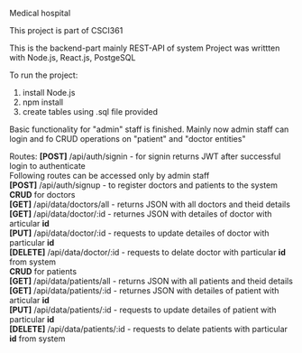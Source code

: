 Medical hospital

This project is part of CSCI361

This is the backend-part mainly REST-API of system
Project was writtten with Node.js, React.js, PostgeSQL

To run the project:
  1. install  Node.js
  2. npm install
  3. create tables using .sql file provided
 
Basic functionality for "admin" staff is finished. 
Mainly now admin staff can login and fo CRUD operations on "patient" and "doctor entities"

Routes:
  **[POST]** /api/auth/signin - for signin returns JWT after successful login to authenticate </br>
  Following routes can be accessed only by admin staff</br>
  **[POST]** /api/auth/signup - to register doctors and patients to the system</br>
  __CRUD__ for doctors</br>
  **[GET]** /api/data/doctors/all - returns JSON with all doctors and theid details</br>
  **[GET]** /api/data/doctor/:id - returnes JSON with detailes of doctor with articular **id**</br>
  **[PUT]** /api/data/doctor/:id - requests to update detailes of doctor with particular **id**</br>
  **[DELETE]** /api/data/doctor/:id - requests to delate doctor with particular **id** from system</br>
  __CRUD__ for patients</br>
  **[GET]** /api/data/patients/all - returns JSON with all patients and theid details</br>
  **[GET]** /api/data/patients/:id - returnes JSON with detailes of patient with articular **id**</br>
  **[PUT]** /api/data/patients/:id - requests to update detailes of patient with particular **id**</br>
  **[DELETE]** /api/data/patients/:id - requests to delate patients with particular **id** from system</br>
  
